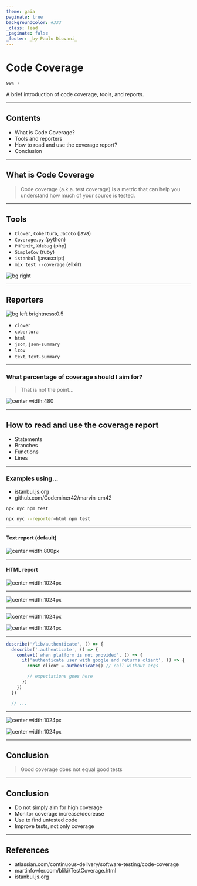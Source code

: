 ```yaml
---
theme: gaia
paginate: true
backgroundColor: #333
_class: lead
_paginate: false
_footer: _by Paulo Diovani_
---
```


<style>
/* Add total page number */
section::after {
  content: attr(data-marpit-pagination) ' / ' attr(data-marpit-pagination-total);
}

a {
  color: inherit;
  text-decoration: none;
}

img[alt~="center"] {
  display: block;
  margin: 0 auto;
}
</style>

# Code Coverage

`99% ⬆`

A brief introduction of code coverage, tools, and reports.

---

## Contents

- What is Code Coverage?
- Tools and reporters
- How to read and use the coverage report?
- Conclusion

---

## What is Code Coverage

> Code coverage (a.k.a. test coverage) is a metric that can help you understand how much of your source is tested.

---

<!--
_footer: Image by rawpixel.com
-->

## Tools

- `Clover`, `Cobertura`, `JaCoCo` (java)
- `Coverage.py` (python)
- `PHPUnit`, `Xdebug` (php)
- `SimpleCov` (ruby)
- `istanbul` (javascript)
- `mix test --coverage` (elixir)

![bg right](media/image-from-rawpixel-id-3237401-jpeg.jpg)

---

<!--
_footer: Image by rawpixel.com
-->

## Reporters

![bg left brightness:0.5](./media/image-from-rawpixel-id-899257-jpeg.jpg)

- `clover`
- `cobertura`
- `html`
- `json`, `json-summary`
- `lcov`
- `text`, `text-summary`

---

<!--
_footer: Image by martinfowler.com
-->

###  What percentage of coverage should I aim for? 

> That is not the point...

![center width:480](./media/coverage-vs-quality.png)

---

## How to read and use the coverage report

- Statements
- Branches
- Functions
- Lines

---

### Examples using...

- [istanbul.js.org](https://istanbul.js.org)
- [github.com/Codeminer42/marvin-cm42](https://github.com/Codeminer42/marvin-cm42/)

```bash
npx nyc npm test
```

```bash
npx nyc --reporter=html npm test
```

---

#### Text report (default)

![center width:800px](./media/text-report-001.png)

---

#### HTML report

![center width:1024px](./media/html-report-001.png)

---

![center width:1024px](./media/html-report-002.png)

---

![center width:1024px](./media/html-report-003.png)

![center width:1024px](./media/html-report-004.png)

---

```javascript
describe('/lib/authenticate', () => {
  describe('.authenticate', () => {
    context('when platform is not provided', () => {
      it('authenticate user with google and returns client', () => {
        const client = authenticate() // call without args

        // expectations goes here
      })
    })
  })

  // ...
```

---

![center width:1024px](./media/html-report-005.png)

![center width:1024px](./media/html-report-006.png)

---

## Conclusion

> Good coverage does not equal good tests

---

## Conclusion

- Do not simply aim for high coverage
- Monitor coverage increase/decrease
- Use to find untested code
- Improve tests, not only coverage

---

## References

<!--
_footer: '[![license][license-img]][license-link]'
-->

- [atlassian.com/continuous-delivery/software-testing/code-coverage](https://www.atlassian.com/continuous-delivery/software-testing/code-coverage)
- [martinfowler.com/bliki/TestCoverage.html](https://martinfowler.com/bliki/TestCoverage.html)
- [istanbul.js.org](https://istanbul.js.org)


[license-img]:https://i.creativecommons.org/l/by-nc-sa/4.0/88x31.png
[license-link]: http://creativecommons.org/licenses/by-nc-sa/4.0/

<!-- Presentation created with [Marp](https://marp.app/) -->
